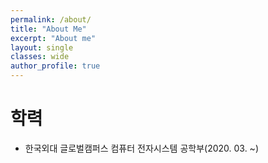 ```yaml
---
permalink: /about/
title: "About Me"
excerpt: "About me"
layout: single
classes: wide
author_profile: true
---
```


# 학력

- 한국외대 글로벌캠퍼스 컴퓨터 전자시스템 공학부(2020. 03. ~)
